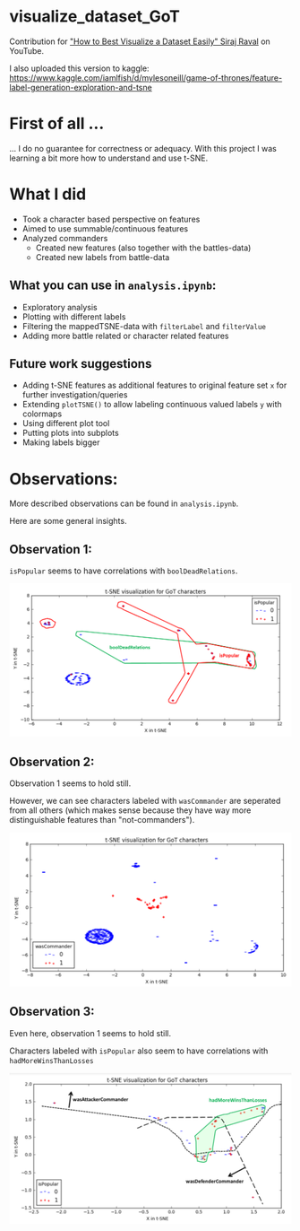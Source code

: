 # visualize_dataset_GoT
Contribution for ["How to Best Visualize a Dataset Easily" Siraj Raval](https://www.youtube.com/watch?v=yQsOFWqpjkE) on YouTube.

I also uploaded this version to kaggle:<br>
<https://www.kaggle.com/iamlfish/d/mylesoneill/game-of-thrones/feature-label-generation-exploration-and-tsne>

# First of all ...
... I do no guarantee for correctness or adequacy. With this project I was learning a bit more how to understand and use t-SNE.

# What I did
* Took a character based perspective on features
* Aimed to use summable/continuous features
* Analyzed commanders
  * Created new features (also together with the battles-data)
  * Created new labels from battle-data

## What you can use in `analysis.ipynb`:
* Exploratory analysis
* Plotting with different labels
* Filtering the mappedTSNE-data with `filterLabel` and `filterValue`
* Adding more battle related or character related features

## Future work suggestions
* Adding t-SNE features as additional features to original feature set `x` for further investigation/queries
* Extending `plotTSNE()` to allow labeling continuous valued labels `y` with colormaps 
* Using different plot tool
* Putting plots into subplots
* Making labels bigger

# Observations:
More described observations can be found in `analysis.ipynb`.

Here are some general insights.

## Observation 1:
`isPopular` seems to have correlations with `boolDeadRelations`.

![title](isPopular_edit.png)

## Observation 2:
Observation 1 seems to hold still.

However, we can see characters labeled with `wasCommander` are seperated from all others (which makes sense because they have way more  distinguishable features than "not-commanders"). 

![title](isPopular_extended.png)

## Observation 3:
Even here, observation 1 seems to hold still.

Characters labeled with `isPopular` also seem to have correlations with `hadMoreWinsThanLosses`

![title](isPopular_commanders_edit.png)
